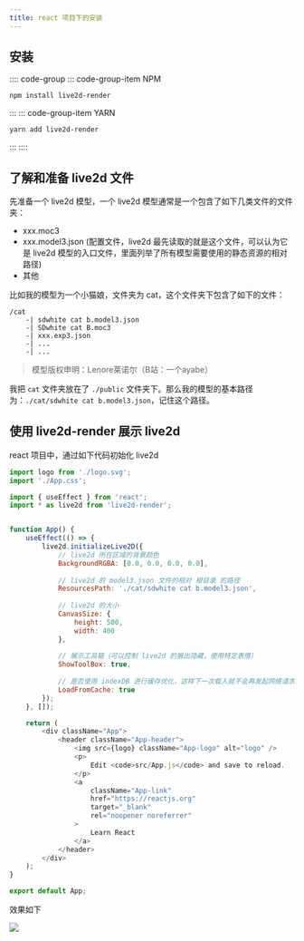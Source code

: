 ```yaml
---
title: react 项目下的安装
---
```


## 安装

:::: code-group
::: code-group-item NPM
```bash
npm install live2d-render
```
:::
::: code-group-item YARN
```bash
yarn add live2d-render
```
:::
::::


## 了解和准备 live2d 文件

先准备一个 live2d 模型，一个 live2d 模型通常是一个包含了如下几类文件的文件夹：

- xxx.moc3
- xxx.model3.json (配置文件，live2d 最先读取的就是这个文件，可以认为它是 live2d 模型的入口文件，里面列举了所有模型需要使用的静态资源的相对路径)
- 其他

比如我的模型为一个小猫娘，文件夹为 cat，这个文件夹下包含了如下的文件：
```
/cat
    -| sdwhite cat b.model3.json
    -| SDwhite cat B.moc3
    -| xxx.exp3.json
    -| ...
    -| ...
```

> 模型版权申明：Lenore莱诺尔（B站：一个ayabe）

我把 `cat` 文件夹放在了 `./public` 文件夹下。那么我的模型的基本路径为：`./cat/sdwhite cat b.model3.json`，记住这个路径。

## 使用 live2d-render 展示 live2d

react 项目中，通过如下代码初始化 live2d

```javascript
import logo from './logo.svg';
import './App.css';

import { useEffect } from 'react';
import * as live2d from 'live2d-render';


function App() {
    useEffect(() => {
        live2d.initializeLive2D({
            // live2d 所在区域的背景颜色
            BackgroundRGBA: [0.0, 0.0, 0.0, 0.0],
    
            // live2d 的 model3.json 文件的相对 根目录 的路径
            ResourcesPath: './cat/sdwhite cat b.model3.json',
    
            // live2d 的大小
            CanvasSize: {
                height: 500,
                width: 400
            },
            
            // 展示工具箱（可以控制 live2d 的展出隐藏，使用特定表情）
            ShowToolBox: true,
    
            // 是否使用 indexDB 进行缓存优化，这样下一次载入就不会再发起网络请求了
            LoadFromCache: true
        });
    }, []);

    return (
        <div className="App">
            <header className="App-header">
                <img src={logo} className="App-logo" alt="logo" />
                <p>
                    Edit <code>src/App.js</code> and save to reload.
                </p>
                <a
                    className="App-link"
                    href="https://reactjs.org"
                    target="_blank"
                    rel="noopener noreferrer"
                >
                    Learn React
                </a>
            </header>
        </div>
    );
}

export default App;

```

效果如下

![](https://pic1.zhimg.com/80/v2-574f776ba37acf1f5fc9116b7cd713fc_1440w.png)
